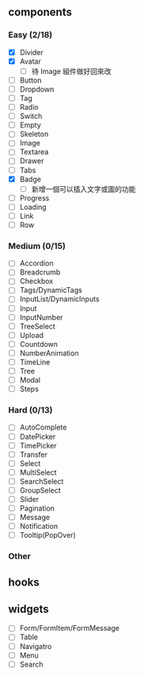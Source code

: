 ## components

### Easy (2/18)
- [x] Divider
- [x] Avatar
  - [ ] 待 Image 組件做好回來改
- [ ] Button
- [ ] Dropdown
- [ ] Tag
- [ ] Radio
- [ ] Switch
- [ ] Empty
- [ ] Skeleton
- [ ] Image
- [ ] Textarea
- [ ] Drawer
- [ ] Tabs
- [x] Badge
  - [ ] 新增一個可以插入文字或圖的功能
- [ ] Progress
- [ ] Loading
- [ ] Link
- [ ] Row

### Medium (0/15)
- [ ] Accordion
- [ ] Breadcrumb
- [ ] Checkbox
- [ ] Tags/DynamicTags
- [ ] InputList/DynamicInputs
- [ ] Input
- [ ] InputNumber
- [ ] TreeSelect
- [ ] Upload
- [ ] Countdown
- [ ] NumberAnimation
- [ ] TimeLine
- [ ] Tree
- [ ] Modal
- [ ] Steps

### Hard (0/13)
- [ ] AutoComplete
- [ ] DatePicker
- [ ] TimePicker
- [ ] Transfer
- [ ] Select
- [ ] MultiSelect
- [ ] SearchSelect
- [ ] GroupSelect
- [ ] Slider
- [ ] Pagination
- [ ] Message
- [ ] Notification
- [ ] Tooltip(PopOver)

### Other


## hooks

## widgets
- [ ] Form/FormItem/FormMessage
- [ ] Table
- [ ] Navigatro
- [ ] Menu
- [ ] Search